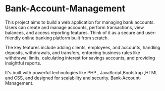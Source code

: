 # Bank-Account-Management
This project aims to build a web application for managing bank accounts. Users can create and manage accounts, perform transactions, view balances, and access reporting features. Think of it as a secure and user-friendly online banking platform built from scratch.

The key features include adding clients, employees, and accounts, handling deposits, withdrawals, and transfers, enforcing business rules like withdrawal limits, calculating interest for savings accounts, and providing insightful reports.

It's built with powerful technologies like PHP , JavaScript,Bootstrap ,HTML and CSS, and designed for scalability and security. Bank-Account-Management.
